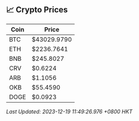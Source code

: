 ## 📈 Crypto Prices

| Coin | Price |
| ---- | ----- |
| BTC | $43029.9790 |
| ETH | $2236.7641 |
| BNB | $245.8027 |
| CRV | $0.6224 |
| ARB | $1.1056 |
| OKB | $55.4590 |
| DOGE | $0.0923 |

_Last Updated: 2023-12-19 11:49:26.976 +0800 HKT_